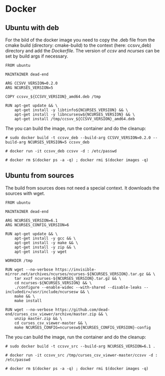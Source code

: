 # Docker

## Ubuntu with deb

For the bild of the docker image you need to copy the .deb file from the cmake build (directory: cmake-build) 
to the context (here: ccsvv_deb) directory and add the *Dockerfile*. The version of *ccsv* and *ncurses* can
be set by build args if necessary.

```
FROM ubuntu 

MAINTAINER dead-end

ARG CCSVV_VERSION=0.2.0
ARG NCURSES_VERSION=5

COPY ccsvv_${CCSVV_VERSION}_amd64.deb /tmp

RUN apt-get update && \
	apt-get install -y libtinfo${NCURSES_VERSION} && \
	apt-get install -y libncursesw${NCURSES_VERSION} && \
	apt-get install /tmp/ccsvv_${CCSVV_VERSION}_amd64.deb
```

The you can build the image, run the container and do the cleanup:

```
# sudo docker build -t ccsvv_deb --build-arg CCSVV_VERSION=0.2.0 --build-arg NCURSES_VERSION=5 ccsvv_deb

# docker run -it ccsvv_deb ccsvv -d : /etc/passwd

# docker rm $(docker ps -a -q) ; docker rmi $(docker images -q)
```

## Ubuntu from sources

The build from sources does not need a special context. It downloads the sources with wget.

```
FROM ubuntu 

MAINTAINER dead-end

ARG NCURSES_VERSION=6.1
ARG NCURSES_CONFIG_VERSION=6

RUN apt-get update && \
	apt-get install -y gcc && \
	apt-get install -y make && \
	apt-get install -y zip && \
	apt-get install -y wget 

WORKDIR /tmp

RUN wget --no-verbose https://invisible-mirror.net/archives/ncurses/ncurses-${NCURSES_VERSION}.tar.gz && \
	tar xvzf ncurses-${NCURSES_VERSION}.tar.gz && \
	cd ncurses-${NCURSES_VERSION} && \
	./configure --enable-widec --with-shared --disable-leaks --includedir=/usr/include/ncursesw && \
	make && \
	make install

RUN wget --no-verbose https://github.com/dead-end/curses_csv_viewer/archive/master.zip && \
	unzip master.zip && \
	cd curses_csv_viewer-master && \
	make NCURSES_CONFIG=ncursesw${NCURSES_CONFIG_VERSION}-config
```

The you can build the image, run the container and do the cleanup:

```
# sudo docker build -t ccsvv_src --build-arg NCURSES_VERSION=6.1 .

# docker run -it ccsvv_src /tmp/curses_csv_viewer-master/ccsvv -d : /etc/passwd

# docker rm $(docker ps -a -q) ; docker rmi $(docker images -q)
```